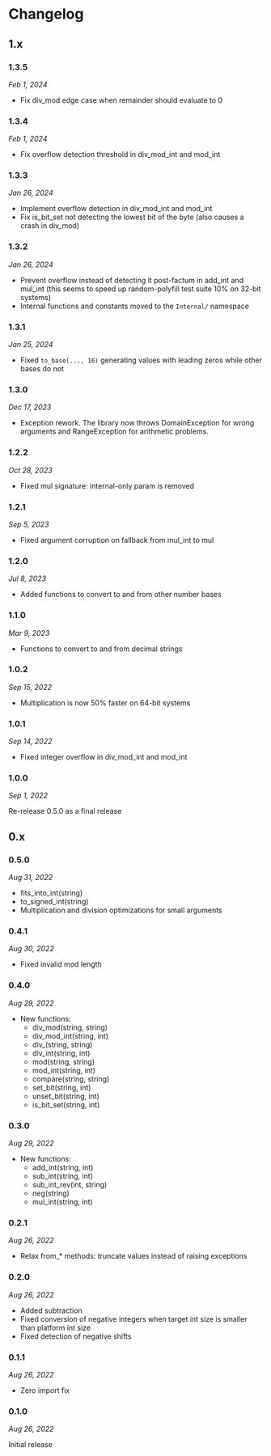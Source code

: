 # Changelog

## 1.x

### 1.3.5

*Feb 1, 2024*

* Fix div_mod edge case when remainder should evaluate to 0

### 1.3.4

*Feb 1, 2024*

* Fix overflow detection threshold in div_mod_int and mod_int

### 1.3.3

*Jan 26, 2024*

* Implement overflow detection in div_mod_int and mod_int
* Fix is_bit_set not detecting the lowest bit of the byte (also causes a crash in div_mod)

### 1.3.2

*Jan 26, 2024*

* Prevent overflow instead of detecting it post-factum in add_int and mul_int
  (this seems to speed up random-polyfill test suite 10% on 32-bit systems)
* Internal functions and constants moved to the `Internal/` namespace

### 1.3.1

*Jan 25, 2024*

* Fixed `to_base(..., 16)` generating values with leading zeros while other bases do not

### 1.3.0

*Dec 17, 2023*

* Exception rework.
  The library now throws DomainException for wrong arguments and RangeException for arithmetic problems.

### 1.2.2

*Oct 28, 2023*

* Fixed mul signature: internal-only param is removed

### 1.2.1

*Sep 5, 2023*

* Fixed argument corruption on fallback from mul_int to mul

### 1.2.0

*Jul 8, 2023*

* Added functions to convert to and from other number bases

### 1.1.0

*Mar 9, 2023*

* Functions to convert to and from decimal strings

### 1.0.2

*Sep 15, 2022*

* Multiplication is now 50% faster on 64-bit systems

### 1.0.1

*Sep 14, 2022*

* Fixed integer overflow in div_mod_int and mod_int

### 1.0.0

*Sep 1, 2022*

Re-release 0.5.0 as a final release

## 0.x

### 0.5.0

*Aug 31, 2022*

* fits_into_int(string)
* to_signed_int(string)
* Multiplication and division optimizations for small arguments

### 0.4.1

*Aug 30, 2022*

* Fixed invalid mod length

### 0.4.0

*Aug 29, 2022*

* New functions:
  * div_mod(string, string)
  * div_mod_int(string, int)
  * div_(string, string)
  * div_int(string, int)
  * mod(string, string)
  * mod_int(string, int)
  * compare(string, string)
  * set_bit(string, int)
  * unset_bit(string, int)
  * is_bit_set(string, int)

### 0.3.0

*Aug 29, 2022*

* New functions:
  * add_int(string, int)
  * sub_int(string, int)
  * sub_int_rev(int, string)
  * neg(string)
  * mul_int(string, int)

### 0.2.1

*Aug 26, 2022*

* Relax from_* methods: truncate values instead of raising exceptions

### 0.2.0

*Aug 26, 2022*

* Added subtraction
* Fixed conversion of negative integers when target int size is smaller than platform int size
* Fixed detection of negative shifts

### 0.1.1

*Aug 26, 2022*

* Zero import fix

### 0.1.0

*Aug 26, 2022*

Initial release
